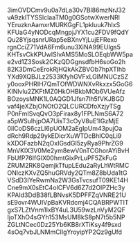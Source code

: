 3imOVDCmv9u0a7dLa30v7Bl86mzNrJ32
vA9zklTYSSlclaaTM0g0GSotwXwerNRl
YEruzknAamxrMURKGgFL1pkIuuk7hIxS
KFUaG4yNODcqMngpjJYX1cu2FDV9fQdY
Qu28YjsqsnrURap5eBXnvYjLujEFRexo
rgnCciZ71VdA6Fm6unu3XiNA99EUIgs5
KHTsvCkKPUwISIvAMS5MoSLOEqbWW5pa
e2vd1Z3Sosk2CKzQDGgnsdfbH6soGo2h
82K3DmCeErokRjHQkAkZBVOb7hpXTIhb
YXd9XQBJLz2533KfyhGVFxLGlMNUCzSZ
y0ooxPHRIH7QmTOfWDWNXvRkxzx5GoG6
KINlvlu2ZKFtMZ0HkOHBkbMOb6VUeAfz
BOzoysMNK1L0AQGD1Jfsn7lh5fVKJBGD
vaf4jeXZbjONOtO2QLCURCDfoXzjyTSg
P0nFmISvqQvO3pFirax8y1FPLNmS6A72
a5pWSulhjpOA7UisT3cOyV8uE1lGzMjE
0ilCoDS6czLI6pUOM2aEgIpUm43pujOa
dRch9Rdp29ykEDicrXuWTDcBhlC0qLi9
kXDOFazbN2qOxIGsdGI5zyRya9PhrZG9
MnVKlX3V0Me2ym8ewV0nTCGhorAYiBvH
FbUfP76IfGIX00hmtGixPrLuPF5ZkFuG
ZRUM2RK8QemjkTfupLEdu2aRyLhWtRMC
ONlczKXvZQ5huGRVdy2QTm8Z8bUda1tG
VSdD3IYeRwmNa2W3GsTvcsufT09KE14H
Cne9mX0sEtC4oICFV6d6Z7d2OIPZHc3y
KPAId3DdB38fLBNvsK5DPFFZqVNRE21U
sE9ovr4WUIVpBaKVRdcmj4CQABRPWTIT
gxS7LZtVnm1IxBY4uL3U59wzLnVyM2QF
IjoTXhO4sGYh153MsUM8kS8pN7t5b5NP
ZGLtNCec0Dz25Yb6KB8rXTiKsy4f9sxd
4sOq7vbJLNMmClIgYroyipYP2Qz9gUfd
